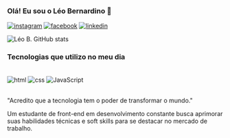 

### Olá! Eu sou o Léo Bernardino 👋

[![instagram](https://img.shields.io/badge/Instagram-E4405F?style=for-the-badge&logo=instagram&logoColor=white)](https://instagram.com/leobernardinosilva)
[![facebook](https://img.shields.io/badge/Facebook-1877F2?style=for-the-badge&logo=facebook&logoColor=white)](https://www.facebook.com/Leo.Hernandes07/)
[![linkedin](  https://img.shields.io/badge/LinkedIn-0077B5?style=for-the-badge&logo=linkedin&logoColor=white)](https://www.linkedin.com/in/leonardo-bernardino-20679198/)

![Léo B. GitHub stats](https://github-readme-stats.vercel.app/api?username=leobernardinodev&show_icons=true&theme=onedark)

### Tecnologias que utilizo no meu dia

<div style="display: inline_block"><br>
<img align="center" alt="html" src="https://img.shields.io/badge/HTML5-E34F26?style=for-the-badge&logo=html5&logoColor=white" >
<img align="center" alt="css" src=https://img.shields.io/badge/CSS3-1572B6?style=for-the-badge&logo=css3&logoColor=white>
<img align="center" alt="JavaScript" src=https://img.shields.io/badge/JavaScript-F7DF1E?style=for-the-badge&logo=javascript&logoColor=black >
</div><br>

 "Acredito que a tecnologia tem o poder de transformar o mundo."

 Um estudante de front-end em desenvolvimento constante busca aprimorar suas habilidades técnicas e soft skills para se destacar no mercado de trabalho.

